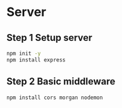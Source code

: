 # Server

## Step 1 Setup server

```bash
npm init -y
npm install express
```

## Step 2 Basic middleware

```bash
npm install cors morgan nodemon
```
